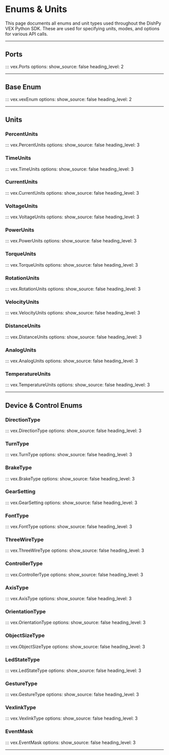 # Enums & Units

This page documents all enums and unit types used throughout the DishPy VEX Python SDK. These are used for specifying units, modes, and options for various API calls.

---

## Ports

::: vex.Ports
    options:
      show_source: false
      heading_level: 2

---

## Base Enum

::: vex.vexEnum
    options:
      show_source: false
      heading_level: 2

---

## Units

### PercentUnits

::: vex.PercentUnits
    options:
      show_source: false
      heading_level: 3

### TimeUnits

::: vex.TimeUnits
    options:
      show_source: false
      heading_level: 3

### CurrentUnits

::: vex.CurrentUnits
    options:
      show_source: false
      heading_level: 3

### VoltageUnits

::: vex.VoltageUnits
    options:
      show_source: false
      heading_level: 3

### PowerUnits

::: vex.PowerUnits
    options:
      show_source: false
      heading_level: 3

### TorqueUnits

::: vex.TorqueUnits
    options:
      show_source: false
      heading_level: 3

### RotationUnits

::: vex.RotationUnits
    options:
      show_source: false
      heading_level: 3

### VelocityUnits

::: vex.VelocityUnits
    options:
      show_source: false
      heading_level: 3

### DistanceUnits

::: vex.DistanceUnits
    options:
      show_source: false
      heading_level: 3

### AnalogUnits

::: vex.AnalogUnits
    options:
      show_source: false
      heading_level: 3

### TemperatureUnits

::: vex.TemperatureUnits
    options:
      show_source: false
      heading_level: 3

---

## Device & Control Enums

### DirectionType

::: vex.DirectionType
    options:
      show_source: false
      heading_level: 3

### TurnType

::: vex.TurnType
    options:
      show_source: false
      heading_level: 3

### BrakeType

::: vex.BrakeType
    options:
      show_source: false
      heading_level: 3

### GearSetting

::: vex.GearSetting
    options:
      show_source: false
      heading_level: 3

### FontType

::: vex.FontType
    options:
      show_source: false
      heading_level: 3

### ThreeWireType

::: vex.ThreeWireType
    options:
      show_source: false
      heading_level: 3

### ControllerType

::: vex.ControllerType
    options:
      show_source: false
      heading_level: 3

### AxisType

::: vex.AxisType
    options:
      show_source: false
      heading_level: 3

### OrientationType

::: vex.OrientationType
    options:
      show_source: false
      heading_level: 3

### ObjectSizeType

::: vex.ObjectSizeType
    options:
      show_source: false
      heading_level: 3

### LedStateType

::: vex.LedStateType
    options:
      show_source: false
      heading_level: 3

### GestureType

::: vex.GestureType
    options:
      show_source: false
      heading_level: 3

### VexlinkType

::: vex.VexlinkType
    options:
      show_source: false
      heading_level: 3

### EventMask

::: vex.EventMask
    options:
      show_source: false
      heading_level: 3

---
